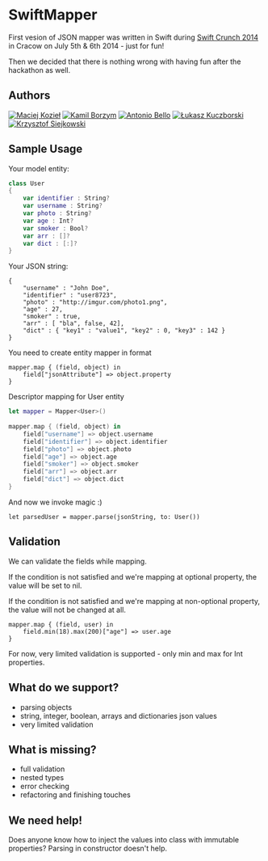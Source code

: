 SwiftMapper
===============

First vesion of JSON mapper was written in Swift during [Swift Crunch 2014](http://swiftcrunch.com/) in Cracow on July 5th & 6th 2014 - just for fun!

Then we decided that there is nothing wrong with having fun after the hackathon as well.

Authors
-------
[![Maciej Kozieł](https://s3.amazonaws.com/uploads.hipchat.com/photos/998094/PilxzEaCYJ5IEZj_125.jpg)](https://www.linkedin.com/in/mkoziel)
[![Kamil Borzym](https://s3.amazonaws.com/uploads.hipchat.com/photos/998120/KCOvRimHcvnFK1n_125.jpg)](https://github.com/kam800)
[![Antonio Bello](https://s3.amazonaws.com/uploads.hipchat.com/photos/998161/uyRN9GDPl7eUEss_125.jpg)](https://twitter.com/ant_bello)
[![Łukasz Kuczborski](https://s3.amazonaws.com/uploads.hipchat.com/photos/998123/NNJdv0LKldkEU60_125.jpg)](https://twitter.com/lkuczborski)
[![Krzysztof Siejkowski](https://s3.amazonaws.com/uploads.hipchat.com/photos/998121/7nrliimkJor63RB_125.jpg)](https://twitter.com/_siejkowski)


Sample Usage
------------

Your model entity:
```swift
class User
{
    var identifier : String?
    var username : String?
    var photo : String?
    var age : Int?
    var smoker : Bool?
    var arr : []?
    var dict : [:]?
}
```

Your JSON string:
```
{
    "username" : "John Doe",
    "identifier" : "user8723",
    "photo" : "http://imgur.com/photo1.png",
    "age" : 27,
    "smoker" : true,
    "arr" : [ "bla", false, 42],
    "dict" : { "key1" : "value1", "key2" : 0, "key3" : 142 }
}
```

You need to create entity mapper in format
```
mapper.map { (field, object) in
    field["jsonAttribute"] => object.property
}
```

Descriptor mapping for User entity
```swift
let mapper = Mapper<User>()
        
mapper.map { (field, object) in
    field["username"] => object.username
    field["identifier"] => object.identifier
    field["photo"] => object.photo
    field["age"] => object.age
    field["smoker"] => object.smoker
    field["arr"] => object.arr
    field["dict"] => object.dict
}
```

And now we invoke magic :)
```
let parsedUser = mapper.parse(jsonString, to: User())
```

Validation
------------

We can validate the fields while mapping. 

If the condition is not satisfied and we're mapping at optional property, the value will be set to nil.

If the condition is not satisfied and we're mapping at non-optional property, the value will not be changed at all.

```
mapper.map { (field, user) in
    field.min(18).max(200)["age"] => user.age
}
```

For now, very limited validation is supported - only min and max for Int properties.


What do we support?
-------------------
* parsing objects
* string, integer, boolean, arrays and dictionaries json values
* very limited validation

What is missing?
----------------
* full validation
* nested types
* error checking
* refactoring and finishing touches

We need help!
-------------
Does anyone know how to inject the values into class with immutable properties? Parsing in constructor doesn't help.

